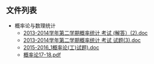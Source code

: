 

## 文件列表

- 概率论与数理统计
    - [2013-2014学年第二学期概率统计 考试 (解答）(2).doc](https://github.com/Nagi-ovo/BJUT-Helper/raw/master/./%E6%A6%82%E7%8E%87%E8%AE%BA%E4%B8%8E%E6%95%B0%E7%90%86%E7%BB%9F%E8%AE%A1/2013-2014%E5%AD%A6%E5%B9%B4%E7%AC%AC%E4%BA%8C%E5%AD%A6%E6%9C%9F%E6%A6%82%E7%8E%87%E7%BB%9F%E8%AE%A1%20%E8%80%83%E8%AF%95%20%28%E8%A7%A3%E7%AD%94%EF%BC%89%282%29.doc)
    - [2013-2014学年第二学期概率统计 考试 试题(3).doc](https://github.com/Nagi-ovo/BJUT-Helper/raw/master/./%E6%A6%82%E7%8E%87%E8%AE%BA%E4%B8%8E%E6%95%B0%E7%90%86%E7%BB%9F%E8%AE%A1/2013-2014%E5%AD%A6%E5%B9%B4%E7%AC%AC%E4%BA%8C%E5%AD%A6%E6%9C%9F%E6%A6%82%E7%8E%87%E7%BB%9F%E8%AE%A1%20%E8%80%83%E8%AF%95%20%E8%AF%95%E9%A2%98%283%29.doc)
    - [2015-2016_1概率论(工)试题).doc](https://github.com/Nagi-ovo/BJUT-Helper/raw/master/./%E6%A6%82%E7%8E%87%E8%AE%BA%E4%B8%8E%E6%95%B0%E7%90%86%E7%BB%9F%E8%AE%A1/2015-2016_1%E6%A6%82%E7%8E%87%E8%AE%BA%28%E5%B7%A5%29%E8%AF%95%E9%A2%98%29.doc)
    - [概率论17-18.pdf](https://github.com/Nagi-ovo/BJUT-Helper/raw/master/./%E6%A6%82%E7%8E%87%E8%AE%BA%E4%B8%8E%E6%95%B0%E7%90%86%E7%BB%9F%E8%AE%A1/%E6%A6%82%E7%8E%87%E8%AE%BA17-18.pdf)
